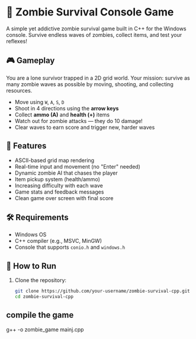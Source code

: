 # 🧟 Zombie Survival Console Game

A simple yet addictive zombie survival game built in C++ for the Windows console. Survive endless waves of zombies, collect items, and test your reflexes!

## 🎮 Gameplay

You are a lone survivor trapped in a 2D grid world. Your mission: survive as many zombie waves as possible by moving, shooting, and collecting resources.

- Move using `W`, `A`, `S`, `D`
- Shoot in 4 directions using the **arrow keys**
- Collect **ammo (A)** and **health (+)** items
- Watch out for zombie attacks — they do 10 damage!
- Clear waves to earn score and trigger new, harder waves

## 🧠 Features

- ASCII-based grid map rendering
- Real-time input and movement (no "Enter" needed)
- Dynamic zombie AI that chases the player
- Item pickup system (health/ammo)
- Increasing difficulty with each wave
- Game stats and feedback messages
- Clean game over screen with final score

## 🛠 Requirements

- Windows OS
- C++ compiler (e.g., MSVC, MinGW)
- Console that supports `conio.h` and `windows.h`

## 🚀 How to Run

1. Clone the repository:
   ```bash
   git clone https://github.com/your-username/zombie-survival-cpp.git
   cd zombie-survival-cpp

## compile the game

g++ -o zombie_game mainj.cpp
